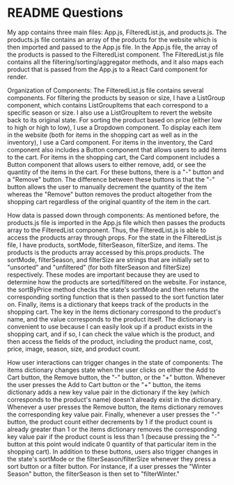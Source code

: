 # README Questions

My app contains three main files: App.js, FilteredList.js, and products.js. The products.js file contains an array of the products for the website which is then imported and passed to the App.js file. In the App.js file, the array of the products is passed to the FilteredList component. The FilteredList.js file contains all the filtering/sorting/aggregator methods, and it also maps each product that is passed from the App.js to a React Card component for render. 

Organization of Components: The FilteredList.js file contains several components. For filtering the products by season or size, I have a ListGroup component, which contains ListGroupItems that each correspond to a specific season or size. I also use a ListGroupItem to revert the website back to its original state. For sorting the product based on price (either low to high or high to low), I use a Dropdown component. To display each item in the website (both for items in the shopping cart as well as in the inventory), I use a Card component. For items in the inventory, the Card component also includes a Button component that allows users to add items to the cart. For items in the shopping cart, the Card component includes a Button component that allows users to either remove, add, or see the quantity of the items in the cart. For these buttons, there is a "-" button and a "Remove" button. The difference between these buttons is that the "-" button allows the user to manually decrement the quantity of the item whereas the "Remove" button removes the product altogether from the shopping cart regardless of the original quantity of the item in the cart. 

How data is passed down through components: As mentioned before, the products.js file is imported in the App.js file which then passes the products array to the FilteredList component. Thus, the FilteredList.js is able to access the products array through props. For the state in the FilteredList.js file, I have products, sortMode, filterSeason, filterSize, and items. The products is the products array accessed by this.props.products. The sortMode, filterSeason, and filterSize are strings that are initially set to "unsorted" and "unfiltered" (for both filterSeason and filterSize) respectively. These modes are important because they are used to determine how the products are sorted/filtered on the website. For instance, the sortByPrice method checks the state's sortMode and then returns the corresponding sorting function that is then passed to the sort function later on. Finally, items is a dictionary that keeps track of the products in the shopping cart. The key in the items dictionary correspond to the product's name, and the value corresponds to the product itself. The dictionary is convenient to use because I can easily look up if a product exists in the shopping cart, and if so, I can check the value which is the product, and then access the fields of the product, including the product name, cost, price, image, season, size, and product count.  

How user interactions can trigger changes in the state of components: The items dictionary changes state when the user clicks on either the Add to Cart button, the Remove button, the "-" button, or the "+" button. Whenever the user presses the Add to Cart button or the "+" button, the items dictionary adds a new key value pair in the dictionary if the key (which corresponds to the product's name) doesn't already exist in the dictionary. Whenever a user presses the Remove button, the items dictionary removes the corresponding key value pair. Finally, whenever a user presses the "-" button, the product count either decrements by 1 if the product count is already greater than 1 or the items dictionary removes the corresponding key value pair if the product count is less than 1 (because pressing the "-" button at this point would indicate 0 quantity of that particular item in the shopping cart). In addition to these buttons, users also trigger changes in the state's sortMode or the filterSeason/filterSize whenever they press a sort button or a filter button. For instance, if a user presses the "Winter Season" button, the filterSeason is then set to "filterWinter." 
